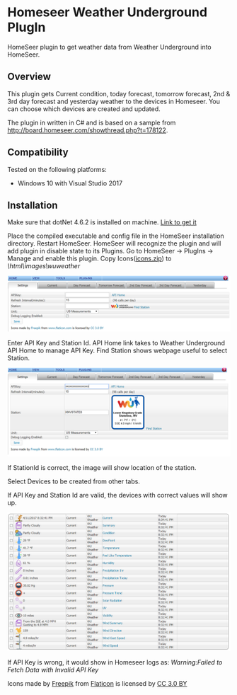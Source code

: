 Homeseer Weather Underground PlugIn
=====================================
HomeSeer plugin to get weather data from Weather Underground into HomeSeer.

Overview
--------
This plugin gets Current condition, today forecast, tomorrow forecast, 2nd & 3rd day forecast and yesterday weather to the devices in Homeseer. You can choose which devices are created and updated.

The plugin in written in C# and is based on a sample from http://board.homeseer.com/showthread.php?t=178122.

Compatibility
------------
Tested on the following platforms:
* Windows 10 with Visual Studio 2017

Installation
-----------
Make sure that dotNet 4.6.2 is installed on machine. [Link to get it](https://support.microsoft.com/en-us/help/3151802/the-.net-framework-4.6.2-web-installer-for-windows)

Place the compiled executable and config file in the HomeSeer installation directory. Restart HomeSeer. HomeSeer will recognize the plugin and will add plugin in disable state to its Plugins. Go to HomeSeer -> PlugIns -> Manage and enable this plugin. Copy Icons([icons.zip](/asserts/Icons.zip)) to *\html\images\wuweather*

![Initial Configuration Page](/asserts/Initial.png "Initial Configuration Setting Page")

Enter API Key and Station Id. API Home link takes to Weather Underground API Home to manage API Key. Find Station shows webpage useful to select Station.

![Station Configured Page](/asserts/Configured.png "Configuration Set Page")

If StationId is correct, the image will show location of the station.

Select Devices to be created from other tabs.

If API Key and Station Id are valid, the devices with correct values will show up.

![Devices](/asserts/Devices.png "Devices")

If API Key is wrong, it would show in Homeseer logs as:
*Warning:Failed to Fetch Data with Invalid API Key*

 Icons made by  [Freepik](http://www.freepik.com) from [Flaticon](http://www.flaticon.com) is licensed by [CC 3.0 BY](http://creativecommons.org/licenses/by/3.0/)
